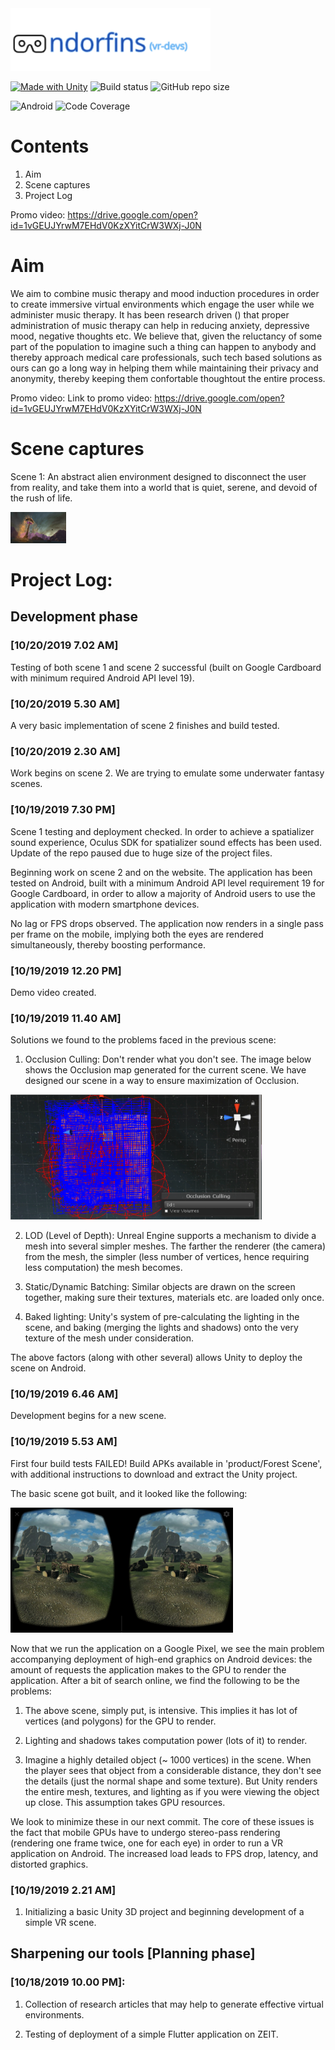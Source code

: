 <img src="images/logo.png" height="100"/> 

[![Made with Unity](https://img.shields.io/badge/Made%20with-Unity-57b9d3.svg?style=flat&logo=data%3Aimage%2Fpng%3Bbase64%2CiVBORw0KGgoAAAANSUhEUgAAAA4AAAAOCAMAAAAolt3jAAABklBMVEUIJCYRLjARLzEWICcbIyYcLDQdJS4dKjMdLTQeKTMeKTUeKjMeKzMeKzQeNDceNTkeNzkeODkfIy8fJi8fJjAfMDQgJzEgKDIgKTIgMTUgMjkhJjAhKDMhKTIhKTQhKzYhLDYhLDchLjUhLjYiKTAiLDciLTgjKjIjLTcjLjkkLTgnKDYnKTYnLjb%2F%2F%2F%2F%2F%2F%2F%2F%2F%2F%2F%2F%2F%2F%2F%2F%2F%2F%2F%2F%2F%2F%2F%2F%2F%2F%2F%2F%2F%2F%2F%2F%2F%2F%2F%2F%2F%2F%2F%2F%2F%2F%2F%2F%2F%2F%2F%2F%2F%2F%2F%2F%2F%2F%2F%2F%2F%2F%2F%2F%2F%2F%2F%2F%2F%2F%2F%2F%2F%2F%2F%2F%2F%2F%2F%2F%2F%2F%2F%2F%2F%2F%2F%2F%2F%2F%2F%2F%2F%2F%2F%2F%2F%2F%2F%2F%2F%2F%2F%2F%2F%2F%2F%2F%2F%2F%2F%2F%2F%2F%2F%2F%2F%2F%2F%2F%2F%2F%2F%2F%2F%2F%2F%2F%2F%2F%2F%2F%2F%2F%2F%2F%2F%2F%2F%2F%2F%2F%2F%2F%2F%2F%2F%2F%2F%2F%2F%2F%2F%2F%2F%2F%2F%2F%2F%2F%2F%2F%2F%2F%2F%2F%2F%2F%2F%2F%2F%2F%2F%2F%2F%2F%2F%2F%2F%2F%2F%2F%2F%2F%2F%2F%2F%2F%2F%2F%2F%2F%2F%2F%2F%2F%2F%2F%2F%2F%2F%2F%2F%2F%2F%2F%2F%2F%2F%2F%2F%2F%2F%2F%2F%2F%2F%2F%2F%2F%2F%2F%2F%2F%2F%2F%2F%2F%2F%2F%2F%2F%2F%2F%2F%2F%2F%2F%2F%2F%2F%2F%2F%2F%2F%2F%2F%2F%2F%2F%2F%2F%2F%2F%2F%2F%2F%2F%2F%2F%2F%2F%2F%2F%2F%2F%2F%2F%2F%2F%2F%2F%2F%2F%2F%2F%2F%2F%2F%2F%2F%2F%2F%2F%2F%2F%2F%2F%2F%2F%2F%2F%2F%2F%2F%2F%2F%2F%2F%2F%2F%2F%2F%2F%2F%2F%2F%2F%2F%2F%2F%2F%2F%2F%2F%2F%2F%2F%2F%2F%2F%2F%2F%2F%2F%2F%2F%2F%2F%2F%2F%2F%2F%2F%2F%2F%2F%2F%2F%2F%2F%2F%2F%2F%2F%2F%2F%2F%2F%2F%2F%2F%2F%2F%2F9oVHO%2FAAAAhXRSTlMAAAAAAAAAAAAAAAAAAAAAAAAAAAAAAAAAAAAAAAAAAAAAAAAAAAAAAAAAAAAAAQUGCAkMDhATFBcZGh0hIyYtNT1IS05RVFZXW1xeYWNnbG9wcXN2eHt9goaKkpWXo6usrbCztLW2ubq7vL2%2Bv8HDxsjKzNfY5OXn6%2Bzt8fP09vj5%2FP3%2BxDGH3QAAAMlJREFUeAFjUFTiZ5AWEFQ1dgwvDuIEc8WkHDJrW1tb07nBXHOb%2FPIYz7LWSgsgl8%2B9NclWjz24LrTVmUFR2b0110SE1aYhyqg%2BmkHRozXNkE2LI67KXDy7iMG7uTUnITU5s9WXhSfQi8GvtbUgMz%2BvsNVLSMbfjUHUpzVRX0VXPb7ClCujiEGSyac1xUhY1q4pwqAulkGSkdmnNd5KTiKsJqDVBcTVtLbPL410LW%2BptgRz5dUcixpbW1qzuMFcBW0dDTOnqJIQXgB6SzT11MCPiQAAAABJRU5ErkJggg%3D%3D)](https://unity3d.com) ![Build status](https://img.shields.io/badge/build-passing-brightgreen) ![GitHub repo size](https://img.shields.io/github/repo-size/hackabit19/vr-devs) 

![Android](https://img.shields.io/badge/android-API%2019-green) ![Code Coverage](https://img.shields.io/badge/coverage-100%25-brightgreen)

# Contents
1. Aim
2. Scene captures
3. Project Log

Promo video: https://drive.google.com/open?id=1vGEUJYrwM7EHdV0KzXYitCrW3WXj-J0N

# Aim
We aim to combine music therapy and mood induction procedures in order to create immersive virtual environments which engage the user while we administer music therapy. It has been research driven () that proper administration of music therapy can help in reducing anxiety, depressive mood, negative thoughts etc. We believe that, given the reluctancy of some part of the population to imagine such a thing can happen to anybody and thereby approach medical care professionals, such tech based solutions as ours can go a long way in helping them while maintaining their privacy and anonymity, thereby keeping them confortable thoughtout the entire process.

Promo video: Link to promo video: https://drive.google.com/open?id=1vGEUJYrwM7EHdV0KzXYitCrW3WXj-J0N

# Scene captures
Scene 1: An abstract alien environment designed to disconnect the user from reality, and take them into a world that is quiet, serene, and devoid of the rush of life.

<img src="images/Pic1.PNG" height="50"/> 

# Project Log:

## Development phase

### [10/20/2019 7.02 AM]
Testing of both scene 1 and scene 2 successful (built on Google Cardboard with minimum required Android API level 19).


### [10/20/2019 5.30 AM]
A very basic implementation of scene 2 finishes and build tested.

### [10/20/2019 2.30 AM]
Work begins on scene 2. We are trying to emulate some underwater fantasy scenes.

### [10/19/2019 7.30 PM]
Scene 1 testing and deployment checked. In order to achieve a spatializer sound experience, Oculus SDK for spatializer sound effects has been used. Update of the repo paused due to huge size of the project files.

Beginning work on scene 2 and on the website. The application has been tested on Android, built with a minimum Android API level requirement 19 for Google Cardboard, in order to allow a majority of Android users to use the application with modern smartphone devices. 

No lag or FPS drops observed. The application now renders in a single pass per frame on the mobile, implying both the eyes are rendered simultaneously, thereby boosting performance. 

### [10/19/2019 12.20 PM]
Demo video created.
### [10/19/2019 11.40 AM]
Solutions we found to the problems faced in the previous scene:

1. Occlusion Culling: Don't render what you don't see. The image below shows the Occlusion map generated for the current scene. We have designed our scene in a way to ensure maximization of Occlusion.
<img src="images/Occlusion_data.PNG" height="200"/> 

2. LOD (Level of Depth): Unreal Engine supports a mechanism to divide a mesh into several simpler meshes. The farther the renderer (the camera) from the mesh, the simpler (less number of vertices, hence requiring less computation) the mesh becomes.

3. Static/Dynamic Batching: Similar objects are drawn on the screen together, making sure their textures, materials etc. are loaded only once.

4. Baked lighting: Unity's system of pre-calculating the lighting in the scene, and baking (merging the lights and shadows) onto the very texture of the mesh under consideration.

The above factors (along with other several) allows Unity to deploy the scene on Android.

### [10/19/2019 6.46 AM]
Development begins for a new scene.
### [10/19/2019 5.53 AM]

First four build tests FAILED! Build APKs available in 'product/Forest Scene', with additional instructions to download and extract the Unity project. 

The basic scene got built, and it looked like the following:

<img src="images/First_draft_scene.jpg" height="200"/> 

Now that we run the application on a Google Pixel, we see the main problem accompanying deployment of high-end graphics on Android devices: the amount of requests the application makes to the GPU to render the application. After a bit of search online, we find the following to be the problems:

1. The above scene, simply put, is intensive. This implies it has lot of vertices (and polygons) for the GPU to render. 

2. Lighting and shadows takes computation power (lots of it) to render. 

3. Imagine a highly detailed object (~ 1000 vertices) in the scene. When the player sees that object from a considerable distance, they don't see the details (just the normal shape and some texture). But Unity renders the entire mesh, textures, and lighting as if you were viewing the object up close. This assumption takes GPU resources.

We look to minimize these in our next commit. The core of these issues is the fact that mobile GPUs have to undergo stereo-pass rendering (rendering one frame twice, one for each eye) in order to run a VR application on Android. The increased load leads to FPS drop, latency, and distorted graphics.


### [10/19/2019 2.21 AM]

1. Initializing a basic Unity 3D project and beginning development of a simple VR scene.

## Sharpening our tools [Planning phase]
### [10/18/2019 10.00 PM]: 

1. Collection of research articles that may help to generate effective virtual environments.

2. Testing of deployment of a simple Flutter application on ZEIT. 
